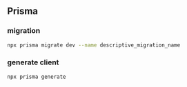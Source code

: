 ## Prisma

### migration

```sh
npx prisma migrate dev --name descriptive_migration_name
```

### generate client

```sh
npx prisma generate
```
